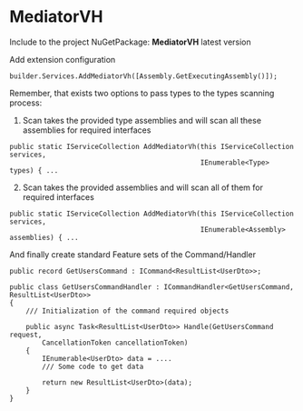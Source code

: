 # MediatorVH

Include to the project NuGetPackage: **MediatorVH** latest version

Add extension configuration
```
builder.Services.AddMediatorVh([Assembly.GetExecutingAssembly()]);
```

Remember, that exists two options to pass types to the types scanning process:

1. Scan takes the provided type assemblies and will scan all these assemblies for required interfaces
```
public static IServiceCollection AddMediatorVh(this IServiceCollection services,
                                               IEnumerable<Type> types) { ...
```
2. Scan takes the provided assemblies and will scan all of them for required interfaces
```
public static IServiceCollection AddMediatorVh(this IServiceCollection services,
                                               IEnumerable<Assembly> assemblies) { ...
```

And finally create standard Feature sets of the Command/Handler
```
public record GetUsersCommand : ICommand<ResultList<UserDto>>;

public class GetUsersCommandHandler : ICommandHandler<GetUsersCommand, ResultList<UserDto>>
{
    /// Initialization of the command required objects

    public async Task<ResultList<UserDto>> Handle(GetUsersCommand request,
        CancellationToken cancellationToken)
    {
        IEnumerable<UserDto> data = ....
        /// Some code to get data

        return new ResultList<UserDto>(data);
    }
}
```
